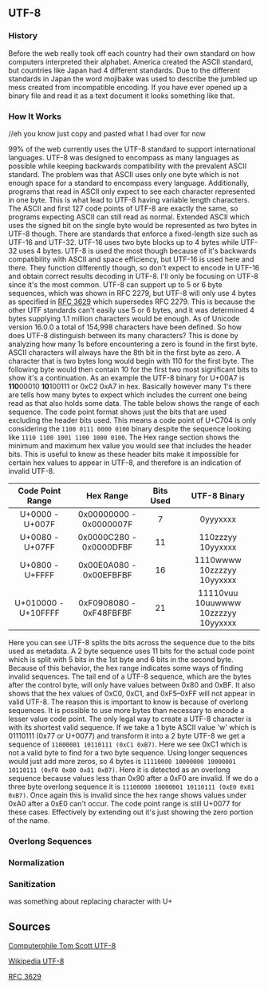 ## UTF-8

### History

Before the web really took off each country had their own standard on how computers interpreted their alphabet.
America created the ASCII standard, but countries like Japan had 4 different standards.
Due to the different standards in Japan the word mojibake was used to describe the jumbled up mess created from incompatible encoding.
If you have ever opened up a binary file and read it as a text document it looks something like that.

### How It Works

//eh you know just copy and pasted what I had over for now

99% of the web currently uses the UTF-8 standard to support international languages.
UTF-8 was designed to encompass as many languages as possible while keeping backwards compatibility with the prevalent ASCII standard.
The problem was that ASCII uses only one byte which is not enough space for a standard to encompass every language.
Additionally, programs that read in ASCII only expect to see each character represented in one byte.
This is what lead to UTF-8 having variable length characters.
The ASCII and first 127 code points of UTF-8 are exactly the same, so programs expecting ASCII can still read as normal.
Extended ASCII which uses the signed bit on the single byte would be represented as two bytes in UTF-8 though.
There are standards that enforce a fixed-length size such as UTF-16 and UTF-32.
UTF-16 uses two byte blocks up to 4 bytes while UTF-32 uses 4 bytes.
UTF-8 is used the most though because of it's backwards compatibility with ASCII and space efficiency, but UTF-16 is used here and there.
They function differently though, so don't expect to encode in UTF-16 and obtain correct results decoding in UTF-8.
I'll only be focusing on UTF-8 since it's the most common.
UTF-8 can support up to 5 or 6 byte sequences, which was shown in RFC 2279, but UTF-8 will only use 4 bytes as specified in [RFC 3629](https://www.rfc-editor.org/rfc/rfc3629) which supersedes RFC 2279.
This is because the other UTF standards can't easily use 5 or 6 bytes, and it was determined 4 bytes supplying 1.1 million characters would be enough.
As of Unicode version 16.0.0 a total of 154,998 characters have been defined.
So how does UTF-8 distinguish between its many characters?
This is done by analyzing how many 1s before encountering a zero is found in the first byte.
ASCII characters will always have the 8th bit in the first byte as zero.
A character that is two bytes long would begin with 110 for the first byte.
The following byte would then contain 10 for the first two most significant bits to show it's a continuation.
As an example the UTF-8 binary for U+00A7 is **110**00010 **10**100111 or 0xC2 0xA7 in hex.
Basically however many 1's there are tells how many bytes to expect which includes the current one being read as that also holds some data.
The table below shows the range of each sequence.
The code point format shows just the bits that are used excluding the header bits used.
This means a code point of U+C704 is only considering the `1100 0111 0000 0100` binary despite the sequence looking like `1110 1100 1001 1100 1000 0100`.
The Hex range section shows the minimum and maximum hex value you would see that includes the header bits.
This is useful to know as these header bits make it impossible for certain hex values to appear in UTF-8, and therefore is an indication of invalid UTF-8.

| Code Point Range    | Hex Range               | Bits Used |UTF-8 Binary                                          |
|:------------------: | :---------------------: |:--------: |:---------------------------------------------------: |
| U+0000 - U+007F     | 0x00000000 - 0x0000007F | 7         |0yyyxxxx                                              |
| U+0080 - U+07FF     | 0x0000C280 - 0x0000DFBF | 11        |110zzzyy 10yyxxxx                                     |
| U+0800 - U+FFFF     | 0x00E0A080 - 0x00EFBFBF | 16        |1110wwww 10zzzzyy 10yyxxxx                            |
| U+010000 - U+10FFFF | 0xF0908080 - 0xF48FBFBF | 21        |11110vuu 10uuwwww 10zzzzyy 10yyxxxx                   |

Here you can see UTF-8 splits the bits across the sequence due to the bits used as metadata.
A 2 byte sequence uses 11 bits for the actual code point which is split with 5 bits in the 1st byte and 6 bits in the second byte.
Because of this behavior, the hex range indicates some ways of finding invalid sequences.
The tail end of a UTF-8 sequence, which are the bytes after the control byte, will only have values between 0x80 and 0xBF.
It also shows that the hex values of 0xC0, 0xC1, and 0xF5–0xFF will not appear in valid UTF-8.
The reason this is important to know is because of overlong sequences.
It is possible to use more bytes than necessary to encode a lesser value code point.
The only legal way to create a UTF-8 character is with its shortest valid sequence.
If we take a 1 byte ASCII value 'w' which is 01110111 (0x77 or U+0077) and transform it into a 2 byte UTF-8 we get a sequence of `11000001 10110111 (0xC1 0xB7)`.
Here we see 0xC1 which is not a valid byte to find for a two byte sequence.
Using longer sequences would just add more zeros, so 4 bytes is `11110000 10000000 10000001 10110111 (0xF0 0x80 0x81 0xB7)`.
Here it is detected as an overlong sequence because values less than 0x90 after a 0xF0 are invalid.
If we do a three byte overlong sequence it is `11100000 10000001 10110111 (0xE0 0x81 0xB7)`.
Once again this is invalid since the hex range shows values under 0xA0 after a 0xE0 can't occur.
The code point range is still U+0077 for these cases.
Effectively by extending out it's just showing the zero portion of the name.

### Overlong Sequences

### Normalization

### Sanitization

was something about replacing character with U+

## Sources

[Computerphile Tom Scott UTF-8](https://www.youtube.com/watch?v=MijmeoH9LT4)

[Wikipedia UTF-8](https://en.wikipedia.org/wiki/UTF-8)

[RFC 3629](https://www.rfc-editor.org/rfc/rfc3629)
